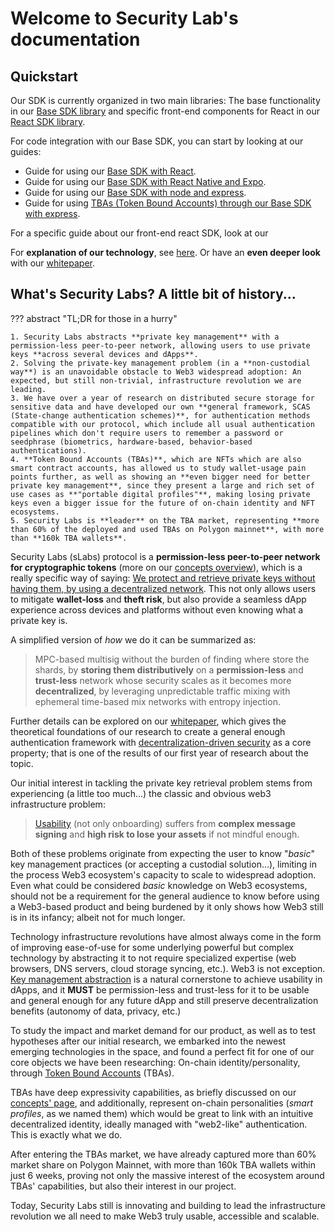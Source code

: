 # Welcome to Security Lab's documentation

## Quickstart

Our SDK is currently organized in two main libraries: The base functionality in our [Base SDK library](https://npm.io/package/@dippixyz/base) and specific front-end components for React in our [React SDK library](https://npm.io/package/@dippixyz/react-sdk).

For code integration with our Base SDK, you can start by looking at our guides:

- Guide for using our [Base SDK with React](guides/Base_SDK/sdk_react.md).
- Guide for using our [Base SDK with React Native and Expo](guides/Base_SDK/sdk_reactNative_expo.md).
- Guide for using our [Base SDK with node and express](guides/Base_SDK/sdk_node_express.md).
- Guide for using [TBAs (Token Bound Accounts) through our Base SDK with express](guides/Base_SDK/sdk_tba_express.md).

For a specific guide about our front-end react SDK, look at our

For **explanation of our technology**, see [here](technology). Or have an **even deeper look** with our [whitepaper](https://docsend.com/view/dbk48wukd3ivd3ad).

## What's Security Labs? A little bit of history...

??? abstract "TL;DR for those in a hurry" 

    1. Security Labs abstracts **private key management** with a permission-less peer-to-peer network, allowing users to use private keys **across several devices and dApps**. 
    2. Solving the private-key management problem (in a **non-custodial way**) is an unavoidable obstacle to Web3 widespread adoption: An expected, but still non-trivial, infrastructure revolution we are leading. 
    3. We have over a year of research on distributed secure storage for sensitive data and have developed our own **general framework, SCAS (State-change authentication schemes)**, for authentication methods compatible with our protocol, which include all usual authentication pipelines which don't require users to remember a password or seedphrase (biometrics, hardware-based, behavior-based authentications). 
    4. **Token Bound Accounts (TBAs)**, which are NFTs which are also smart contract accounts, has allowed us to study wallet-usage pain points further, as well as showing an **even bigger need for better private key management**, since they present a large and rich set of use cases as **"portable digital profiles"**, making losing private keys even a bigger issue for the future of on-chain identity and NFT ecosystems. 
    5. Security Labs is **leader** on the TBA market, representing **more than 60% of the deployed and used TBAs on Polygon mainnet**, with more than **160k TBA wallets**.

Security Labs (sLabs) protocol is a **permission-less peer-to-peer network for cryptographic tokens** (more on our [concepts overview](technology/overview.md)), which is a really specific way of saying: <u>We protect and retrieve private keys without having them, by using a decentralized network</u>. This not only allows users to mitigate **wallet-loss** and **theft risk**, but also provide a seamless dApp experience across devices and platforms without even knowing what a private key is.

A simplified version of _how_ we do it can be summarized as:

> MPC-based multisig without the burden of finding where store the shards, by **storing them distributively** on a **permission-less** and **trust-less** network whose security scales as it becomes more **decentralized**, by leveraging unpredictable traffic mixing with ephemeral time-based mix networks with entropy injection.

Further details can be explored on our [whitepaper](https://docsend.com/view/dbk48wukd3ivd3ad), which gives the theoretical foundations of our research to create a general enough authentication framework with [decentralization-driven security](technology/overview.md#decentralization-driven-security) as a core property; that is one of the results of our first year of research about the topic.

Our initial interest in tackling the private key retrieval problem stems from experiencing (a little too much...) the classic and obvious web3 infrastructure problem:

> [Usability](technology/overview.md#usability) (not only onboarding) suffers from **complex message signing** and **high risk to lose your assets** if not mindful enough.

Both of these problems originate from expecting the user to know "_basic_" key management practices (or accepting a custodial solution...), limiting in the process Web3 ecosystem's capacity to scale to widespread adoption. Even what could be considered _basic_ knowledge on Web3 ecosystems, should not be a requirement for the general audience to know before using a Web3-based product and being burdened by it only shows how Web3 still is in its infancy; albeit not for much longer.

Technology infrastructure revolutions have almost always come in the form of improving ease-of-use for some underlying powerful but complex technology by abstracting it to not require specialized expertise (web browsers, DNS servers, cloud storage syncing, etc.). Web3 is not exception. [Key management abstraction](technology/overview.md#key-management-abstraction) is a natural cornerstone to achieve usability in dApps, and it **MUST** be permission-less and trust-less for it to be usable and general enough for any future dApp and still preserve decentralization benefits (autonomy of data, privacy, etc.)

To study the impact and market demand for our product, as well as to test hypotheses after our initial research, we embarked into the newest emerging technologies in the space, and found a perfect fit for one of our core objects we have been researching: On-chain identity/personality, through [Token Bound Accounts](technology/overview.md#token-bound-accounts) (TBAs).

TBAs have deep expressivity capabilities, as briefly discussed on our [concepts' page](technology/overview.md#token-bound-accounts), and additionally, represent on-chain personalities (_smart profiles_, as we named them) which would be great to link with an intuitive decentralized identity, ideally managed with "web2-like" authentication. This is exactly what we do.

After entering the TBAs market, we have already captured more than 60% market share on Polygon Mainnet, with more than 160k TBA wallets within just 6 weeks, proving not only the massive interest of the ecosystem around TBAs' capabilities, but also their interest in our project.

Today, Security Labs still is innovating and building to lead the infrastructure revolution we all need to make Web3 truly usable, accessible and scalable.

<!-- ## Why integrate with Security Labs?

??? abstract "TL;DR for those in a hurry"
    placeholder

placeholder -->
